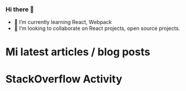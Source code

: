 ### Hi there 👋

- 🌱 I’m currently learning React, Webpack
- 👯 I’m looking to collaborate on React projects, open source projects.
<!--
**epresas/epresas** is a ✨ _special_ ✨ repository because its `README.md` (this file) appears on your GitHub profile.

Here are some ideas to get you started:

- 🔭 I’m currently working on ...
- 🤔 I’m looking for help with ...
- 💬 Ask me about ...
- 📫 How to reach me: ...
- 😄 Pronouns: ...
- ⚡ Fun fact: ...
-->

# Mi latest articles / blog posts
<!-- BLOG-POST-LIST:START -->
<!-- BLOG-POST-LIST:END -->

# StackOverflow Activity
<!-- STACKOVERFLOW:START -->
<!-- STACKOVERFLOW:END -->